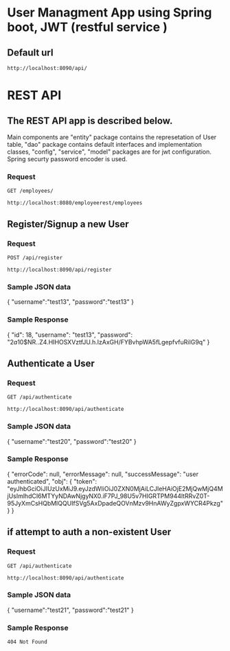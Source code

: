 # User Managment App using Spring boot, JWT (restful service )

## Default url
    http://localhost:8090/api/


# REST API

## The REST API app is described below. 
Main components are "entity" package contains the represetation of User table, "dao" package contains default interfaces and implementation classes,
"config", "service", "model" packages are for jwt configuration. Spring securty password encoder is used.

### Request

`GET /employees/`

    http://localhost:8080/employeerest/employees

## Register/Signup a new User

### Request

`POST /api/register`

    http://localhost:8090/api/register

### Sample JSON data 
    
{
    "username":"test13",
    "password":"test13"
}

### Sample Response

{
    "id": 18,
    "username": "test13",
    "password": "$2a$10$NR..Z4.HIHOSXVztfJU.h.lzAxGH/FYBvhpWA5fLgepfvfuRiIG9q"
}


## Authenticate a User

### Request

`GET /api/authenticate`

    http://localhost:8090/api/authenticate

### Sample JSON data 
    
{
    "username":"test20",
    "password":"test20"
}

### Sample Response

{
    "errorCode": null,
    "errorMessage": null,
    "successMessage": "user authenticated",
    "obj": {
        "token": "eyJhbGciOiJIUzUxMiJ9.eyJzdWIiOiJ0ZXN0MjAiLCJleHAiOjE2MjQwMjQ4MjUsImlhdCI6MTYyNDAwNjgyNX0.iF7PJ_98U5v7HIGRTPM944ltRRvZ0T-95JyXmCsHQbMlQQUIfSVg5AxDpadeQOVnMzv9HnAWyZgpxWYCR4Pkzg"
    }
}

## if attempt to auth a non-existent User

### Request

`GET /api/authenticate`

    http://localhost:8090/api/authenticate
    
### Sample JSON data 

{
    "username":"test21",
    "password":"test21"
}

### Sample Response
    404 Not Found

